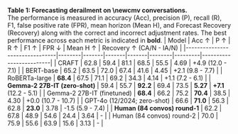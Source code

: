 **Table 1: Forecasting derailment on \newcmv conversations.**  
The performance is measured in accuracy (Acc), precision (P), recall (R), F1, false positive rate (FPR), mean horizon (Mean H), and Forecast Recovery (Recovery) along with the correct and incorrect adjustment rates. The best performance across each metric is indicated in **bold**.
| Model                          | Acc ↑  | P ↑   | R ↑   | F1 ↑  | FPR ↓  | Mean H ↑ | Recovery ↑ (CA/N - IA/N) |
|--------------------------------|--------|-------|-------|-------|--------|---------|-------------------------|
| CRAFT                          | 62.8   | 59.4  | 81.1  | 68.5  | 55.5   | 4.69    | +4.9 (12.0 - 7.1)       |
| BERT-base                      | 65.2   | 63.5  | 72.0  | 67.4  | 41.6   | 4.45    | +2.1 (9.8 - 7.7)        |
| RoBERTa-large                  | **68.4** | 67.5  | 71.1  | 69.2  | 34.3   | 4.14    | +1.1 (7.2 - 6.1)        |
| **Gemma-2 27B-IT (zero-shot)**  | 59.4   | 55.7  | **92.2** | 69.4  | 73.5   | **5.27** | **+7.1** (12.2 - 5.1)  |
| Gemma-2 27B-IT (finetuned)      | **68.4** | 66.2  | 75.2  | **70.4** | 38.5   | 4.30    | +0.0 (10.7 - 10.7)     |
| GPT-4o (12/2024; zero-shot)     | 66.6   | **71.0** | 56.3  | 62.8  | **23.0** | 3.78    | -1.5 (5.9 - 7.4)       |
| **Human (84 convos) round-1**   | 62.2   | 67.8  | 48.9  | 54.6  | 24.4   | 3.64    | -                     |
| Human (84 convos) round-2       | 70.0   | 75.9  | 55.6  | 63.9  | 15.6   | 3.13    | -                     |
